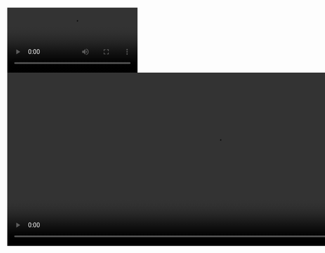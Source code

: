 ![](demo.mp4)
<video width="960" height="400" controls>
  <source src="demo.mp4" type="video/mp4">
</video>

